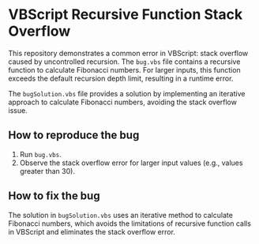 # VBScript Recursive Function Stack Overflow

This repository demonstrates a common error in VBScript: stack overflow caused by uncontrolled recursion. The `bug.vbs` file contains a recursive function to calculate Fibonacci numbers. For larger inputs, this function exceeds the default recursion depth limit, resulting in a runtime error.

The `bugSolution.vbs` file provides a solution by implementing an iterative approach to calculate Fibonacci numbers, avoiding the stack overflow issue.

## How to reproduce the bug

1. Run `bug.vbs`. 
2. Observe the stack overflow error for larger input values (e.g., values greater than 30). 

## How to fix the bug

The solution in `bugSolution.vbs` uses an iterative method to calculate Fibonacci numbers, which avoids the limitations of recursive function calls in VBScript and eliminates the stack overflow error.